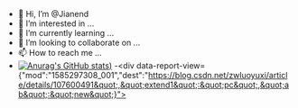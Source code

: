 - 👋 Hi, I’m @Jianend
- 👀 I’m interested in ...
- 🌱 I’m currently learning ...
- 💞️ I’m looking to collaborate on ...
- 📫 How to reach me ...
- [![Anurag's GitHub stats](https://github-readme-stats.vercel.app/api?username=Jianend&show_icons=true&theme=radical))](https://github.com/anuraghazra/github-readme-stats)
-</div><div data-report-view={&quot;mod&quot;:&quot;1585297308_001&quot;,&quot;dest&quot;:&quot;https://blog.csdn.net/zwluoyuxi/article/details/107600491&quot;,&quot;extend1&quot;:&quot;pc&quot;,&quot;ab&quot;:&quot;new&quot;}"><div></div></div>
            <link href="https://csdnimg.cn/release/phoenix/mdeditor/markdown_views-60ecaf1f42.css" rel="stylesheet">
                            </div>







<!---
Jianend/Jianend is a ✨ special ✨ repository because its `README.md` (this file) appears on your GitHub profile.
You can click the Preview link to take a look at your changes.
--->
